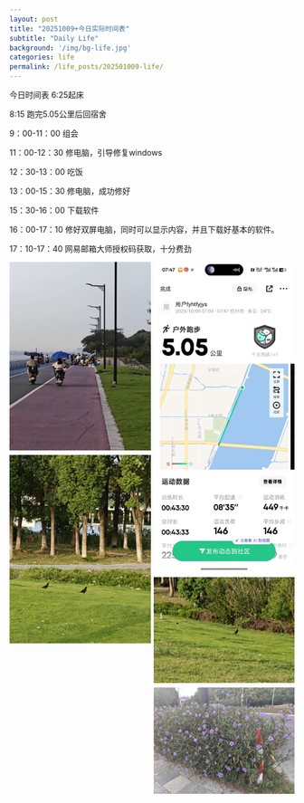 ```yaml
---
layout: post
title: "20251009+今日实际时间表"
subtitle: "Daily Life"
background: '/img/bg-life.jpg'
categories: life
permalink: /life_posts/202501009-life/
---
```

今日时间表
6:25起床

8:15 跑完5.05公里后回宿舍

9：00-11：00 组会

11：00-12：30 修电脑，引导修复windows

12：30-13：00 吃饭

13：00-15：30 修电脑，成功修好

15：30-16：00 下载软件

16：00-17：10 修好双屏电脑，同时可以显示内容，并且下载好基本的软件。

17：10-17：40 网易邮箱大师授权码获取，十分费劲


<div style="
  column-count: 2;
  column-gap: 5px;
  max-width: 700px;
  margin: 0 auto;
">
  <img src="/img/life/20251009/bg-run.jpg" style="width:100%; margin-bottom:5px;">
  <img src="/img/life/20251009/bg-run1.jpg" style="width:100%; margin-bottom:5px;">
  <img src="/img/life/20251009/bg-run2.jpg" style="width:100%; margin-bottom:5px;">
  <img src="/img/life/20251009/bg-run3.jpg" style="width:100%; margin-bottom:5px;">
  <img src="/img/life/20251009/bg-run4.jpg" style="width:100%; margin-bottom:5px;">
</div>


